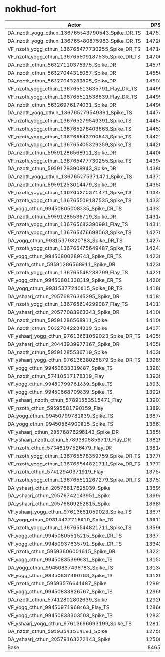 # nokhud-fort
| Actor | DPS | Increase |
|---|:---:|:---:|
|DA_nzoth_yogg_cthun_136765543790543_Spike_DR_TS|147572|74.32%|
|DA_nzoth_yogg_cthun_136765480875983_Spike_DR_TS|147204|73.89%|
|VF_nzoth_yogg_cthun_136765477730255_Spike_DR_TS|147148|73.82%|
|VF_nzoth_yogg_cthun_136765509187535_Spike_DR_TS|147069|73.73%|
|DA_nzoth_cthun_56327110375375_Spike_DR|145797|72.22%|
|DA_nzoth_cthun_56327044315087_Spike_DR|145565|71.95%|
|DA_nzoth_cthun_56327043282895_Spike_DR|145023|71.31%|
|VF_nzoth_yogg_cthun_136765513635791_Flay_DR_TS|144992|71.27%|
|VF_nzoth_yogg_cthun_136765511538639_Flay_DR_TS|144990|71.27%|
|DA_nzoth_cthun_56326976174031_Spike_DR|144961|71.24%|
|DA_nzoth_yogg_cthun_136765279549391_Spike_TS|144748|70.99%|
|VF_nzoth_yogg_cthun_136765279549391_Spike_TS|144541|70.74%|
|VF_nzoth_yogg_cthun_136765276403663_Spike_TS|144529|70.73%|
|VF_nzoth_yogg_cthun_136765543790543_Spike_TS|144218|70.36%|
|VF_nzoth_yogg_cthun_136765405329359_Spike_TS|144203|70.34%|
|DA_nzoth_cthun_59591286568911_Spike_DR|144002|70.10%|
|VF_nzoth_yogg_cthun_136765477730255_Spike_TS|143948|70.04%|
|DA_nzoth_cthun_59591293908943_Spike_DR|143888|69.97%|
|DA_nzoth_yogg_cthun_136765275371471_Spike_TS|143715|69.77%|
|DA_nzoth_cthun_59591253014479_Spike_DR|143589|69.62%|
|VF_nzoth_yogg_cthun_136765275371471_Spike_TS|143443|69.44%|
|VF_nzoth_yogg_cthun_136765509187535_Spike_TS|143376|69.37%|
|VF_yogg_cthun_99450805008335_Spike_DR_TS|143372|69.36%|
|DA_nzoth_cthun_59591285536719_Spike_DR|143142|69.09%|
|VF_nzoth_yogg_cthun_136765682390991_Flay_TS|143112|69.05%|
|VF_nzoth_yogg_cthun_136765476698063_Spike_TS|142786|68.67%|
|DA_yogg_cthun_99315379320783_Spike_DR_TS|142741|68.61%|
|VF_nzoth_yogg_cthun_136765475649487_Spike_TS|142410|68.22%|
|VF_yogg_cthun_99450800289743_Spike_DR_TS|142380|68.19%|
|VF_nzoth_cthun_59591286568911_Spike_DR|142304|68.10%|
|VF_nzoth_yogg_cthun_136765548238799_Flay_TS|142209|67.99%|
|VF_yogg_cthun_99450801338319_Spike_DR_TS|142098|67.86%|
|DA_yogg_cthun_99315377240015_Spike_DR_TS|141880|67.60%|
|DA_yshaarj_cthun_20576876345295_Spike_DR|141813|67.52%|
|VF_nzoth_yogg_cthun_136765614299087_Flay_TS|141172|66.76%|
|DA_yshaarj_cthun_20577083963343_Spike_DR|141085|66.66%|
|DA_nzoth_cthun_59591286568911_Spike|141001|66.56%|
|DA_nzoth_cthun_56327042234319_Spike|140771|66.29%|
|VF_yshaarj_yogg_cthun_97613661059023_Spike_DR_TS|140597|66.08%|
|DA_yshaarj_cthun_20443939977167_Spike_DR|140582|66.06%|
|DA_nzoth_cthun_59591285536719_Spike|140399|65.85%|
|VF_yshaarj_yogg_cthun_97613628028879_Spike_DR_TS|139890|65.25%|
|VF_yogg_cthun_99450833319887_Spike_TS|139830|65.18%|
|DA_nzoth_cthun_57410517178319_Flay|139393|64.66%|
|VF_yogg_cthun_99450799781839_Spike_TS|139326|64.58%|
|VF_yogg_cthun_99450668709839_Spike_TS|139261|64.50%|
|VF_yshaarj_nzoth_cthun_57891553515471_Flay|139070|64.28%|
|VF_nzoth_cthun_59595581790159_Flay|138938|64.12%|
|DA_yogg_cthun_99450799781839_Spike_TS|138740|63.89%|
|DA_yogg_cthun_99450564900815_Spike_TS|138679|63.82%|
|VF_yshaarj_cthun_20576876296143_Spike_DR|138597|63.72%|
|VF_yshaarj_nzoth_cthun_57893805856719_Flay_DR|138298|63.37%|
|VF_nzoth_cthun_57346197526479_Flay_DR|138142|63.18%|
|VF_nzoth_yogg_cthun_136765578359759_Spike_DR_TS|137762|62.73%|
|VF_nzoth_yogg_cthun_136765544821711_Spike_DR_TS|137739|62.71%|
|VF_nzoth_cthun_57412940371919_Flay|137545|62.48%|
|VF_nzoth_yogg_cthun_136765511267279_Spike_DR_TS|137538|62.47%|
|DA_yshaarj_cthun_20576817625039_Spike|136995|61.83%|
|DA_yshaarj_cthun_20576742143951_Spike|136943|61.77%|
|DA_yshaarj_cthun_20576809252815_Spike|136856|61.66%|
|VF_yshaarj_yogg_cthun_97613661059023_Spike_TS|136796|61.59%|
|DA_yogg_cthun_99314437715919_Spike_TS|136170|60.85%|
|VF_nzoth_yogg_cthun_136765544821711_Spike_TS|135969|60.62%|
|VF_yogg_cthun_99450805515215_Spike_DR_TS|133771|58.02%|
|VF_yogg_cthun_99450937635791_Spike_DR_TS|133429|57.62%|
|VF_nzoth_cthun_59593606001615_Spike_DR|132217|56.18%|
|VF_yogg_cthun_99450835399631_Spike_TS|131539|55.38%|
|DA_yogg_cthun_99450837496783_Spike_TS|131341|55.15%|
|VF_yogg_cthun_99450837496783_Spike_TS|131205|54.99%|
|VF_nzoth_cthun_59593576641487_Spike|129914|53.46%|
|VF_yogg_cthun_99450833826767_Spike_TS|129691|53.20%|
|DA_nzoth_cthun_57412802802639_Spike|129266|52.70%|
|VF_yogg_cthun_99450971968463_Flay_TS|128661|51.98%|
|VF_yogg_cthun_99450833303503_Spike_TS|128375|51.64%|
|VF_yshaarj_yogg_cthun_97613696693199_Spike_TS|128175|51.41%|
|DA_nzoth_cthun_59593541514191_Spike|127595|50.72%|
|DA_yshaarj_cthun_20579163272143_Spike|125089|47.76%|
|Base|84655|0.00%|
